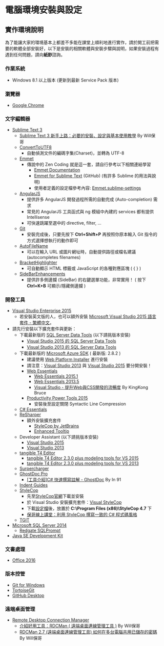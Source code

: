 # 電腦環境安裝與設定

## 實作環境說明

為了能讓大家的環境基本上都差不多能在課堂上順利地進行實作，請於開工前把需要的軟體全部安裝好，以下是安裝的相關軟體與安裝步驟與說明，如果安裝過程有遇到任何問題，請向**紙鈔**諮詢。

### 作業系統

- Windows 8.1 以上版本 (更新到最新 Service Pack 版本)

### 瀏覽器

- [Google Chrome](http://www.google.com/intl/zh-TW/chrome/)

### 文字編輯器

- [Sublime Text 3](https://www.sublimetext.com/3)
  - [Sublime Text 3 新手上路：必要的安裝、設定與基本使用教學](http://blog.miniasp.com/post/2014/01/06/Useful-tool-Sublime-Text-3-Quick-Start.aspx) By Will保哥 
  - [ConvertToUTF8](https://sublime.wbond.net/packages/ConvertToUTF8)
    - 自動偵測文件的編碼字集(Charset)，並轉為 UTF-8
  - [Emmet](https://sublime.wbond.net/packages/Emmet)
    - 傳說中的 Zen Coding 就是這一套，請自行參考以下相關連結學習
      - [Emmet Documentation](http://docs.emmet.io/)
      - [Emmet for Sublime Text](https://github.com/sergeche/emmet-sublime) (GitHub) (有許多 Sublime 的用法與說明)
      - 使用者定義的設定檔參考內容: [Emmet.sublime-settings](https://github.com/sergeche/emmet-sublime/blob/master/Emmet.sublime-settings)
  - [AngularJS](https://sublime.wbond.net/packages/AngularJS)
    - 提供許多 AngularJS 開發過程所需的自動完成 (Auto-completion) 需求
    - 常見的 AngularJS 工具函式與 ng 模組中內建的 services 都有提供 Intellisense
    - 可快速跳躍至選中的 directive, filter, …
  - [Git](https://sublime.wbond.net/packages/Git)
    - 安裝完成後，只要先按下 **Ctrl+Shift+P** 再按照你原本輸入 Git 指令的方式選擇想執行的動作即可  
  - [Auto​File​Name](https://sublime.wbond.net/packages/AutoFileName)
    - 可以在輸入 URL 或圖片網址時，自動提供路徑或檔名建議 (autocompletes filenames)
  - [Bracket​Highlighter](https://sublime.wbond.net/packages/BracketHighlighter)
    - 可自動顯示 HTML 標籤或 JavaScript 的各種對應區塊 ( { } )
  - [SideBarEnhancements](https://sublime.wbond.net/packages/SideBarEnhancements)
    - 提供許多側邊攔 (SideBar) 的右鍵選單功能，非常實用！ ( 按下 **Ctrl+K+B** 可顯示/隱藏側邊攔 )

### 開發工具

- [Visual Studio Enterprise 2015](https://www.visualstudio.com/zh-tw/downloads/download-visual-studio-vs.aspx)
  - 若安裝英文版的人，也可以額外安裝 [Microsoft Visual Studio 2015 語言套件 - 繁體中文](https://www.microsoft.com/zh-tw/download/details.aspx?id=48157)。
- 請先行安裝以下擴充套件與更新：
  - 下載最新版的 [SQL Server Data Tools](https://msdn.microsoft.com/zh-tw/library/mt204009.aspx) (以下請挑版本安裝)
      - [Visual Studio 2015 的 SQL Server Data Tools](http://go.microsoft.com/fwlink/?LinkID=619253)
      - [Visual Studio 2013 的 SQL Server Data Tools](https://msdn.microsoft.com/dn864412)
  - 下載最新版的 [Microsoft Azure SDK](https://azure.microsoft.com/zh-tw/downloads/) ( 最新版: 2.8.2 )
	  - 建議使用 [Web Platform Installer](https://www.microsoft.com/web/downloads/platform.aspx) 進行安裝
	  - 請注意：[Visual Studio 2013](http://go.microsoft.com/fwlink/?linkid=323510&clcid=0x404) 與 [Visual Studio 2015](http://go.microsoft.com/fwlink/?linkid=518003&clcid=0x404) 要分開安裝！ 
	- [Web Essentials](http://vswebessentials.com/)
	  - [Web Essentials 2015.1](https://visualstudiogallery.msdn.microsoft.com/ee6e6d8c-c837-41fb-886a-6b50ae2d06a2)
	  - [Web Essentials 2013.5](https://visualstudiogallery.msdn.microsoft.com/56633663-6799-41d7-9df7-0f2a504ca361)
	  - [Visual Studio - 提升Web與CSS開發的流暢度](http://blog.kkbruce.net/2011/11/visual-studio-webcss.html) By KingKong Bruce
	- [Productivity Power Tools 2015](https://visualstudiogallery.msdn.microsoft.com/34ebc6a2-2777-421d-8914-e29c1dfa7f5d)
	  - 安裝後至設定關閉 Syntactic Line Compression
  - [C# Essentials](https://visualstudiogallery.msdn.microsoft.com/a4445ad0-f97c-41f9-a148-eae225dcc8a5)
  - [ReSharper](https://www.jetbrains.com/resharper/)
    - 額外安裝擴充套件
      - [StyleCop by JetBrains](https://resharper-plugins.jetbrains.com/packages/StyleCop.StyleCop/)
      - [Enhanced Tooltip](https://resharper-plugins.jetbrains.com/packages/JLebosquain.EnhancedTooltip/)
  - Developer Assistant (以下請挑版本安裝)
	  - [Visual Studio 2015](https://visualstudiogallery.msdn.microsoft.com/5d01e3bd-6433-47f2-9c6d-a9da52d172cc)
	  - [Visual Studio 2013](https://visualstudiogallery.msdn.microsoft.com/a1166718-a2d9-4a48-a5fd-504ff4ad1b65)
  - [tangible T4 Editor](http://t4-editor.tangible-engineering.com/T4-Editor-Visual-T4-Editing.html)
    - [tangible T4 Editor 2.3.0 plus modeling tools for VS 2015](https://visualstudiogallery.msdn.microsoft.com/784cf592-b797-4d4d-ad33-331fcf63faad)
    - [tangible T4 Editor 2.3.0 plus modeling tools for VS 2013](https://visualstudiogallery.msdn.microsoft.com/6d1223ca-5e52-49d0-a489-910f9b76396e)
  - [Surpercharger](https://visualstudiogallery.msdn.microsoft.com/f58941e3-13c6-4e97-9235-195f6f380ea3)
  - [GhostDoc Pro](http://submain.com/GhostDoc/)
    - [[工具介紹]C# 快速撰寫註解 - GhostDoc](https://www.dotblogs.com.tw/hatelove/archive/2008/12/31/6580.aspx) By In 91
  - [Indent Guides](https://visualstudiogallery.msdn.microsoft.com/e792686d-542b-474a-8c55-630980e72c30)
  - [StyleCop](https://stylecop.codeplex.com/)
    - 先至[StyleCop官網](https://stylecop.codeplex.com/)下載並安裝
    - 於 Visual Studio 安裝擴充套件：[Visual StyleCop](https://visualstudiogallery.msdn.microsoft.com/cac2a05b-6eb6-4fa2-95b9-1f8d011e6cae)
    - 下載[設定檔](http://1drv.ms/1S6WfFV)後，放置於 **C:\Program Files (x86)\StyleCop 4.7** 下
    - [保哥線上講堂：利用 StyleCop 撰寫一致的 C# 程式碼風格](http://www.slideshare.net/WillHuangTW/stylecop)
  - [TGIT](https://visualstudiogallery.msdn.microsoft.com/46A20578-F0D5-4B1E-B55D-F001A6345748)
- [Microsoft SQL Server 2014](http://www.microsoft.com/zh-tw/server-cloud/products/sql-server/)
  - [Redgate SQLPrompt](http://www.red-gate.com/products/sql-development/sql-prompt/) 
- [Java SE Development Kit](http://www.oracle.com/technetwork/java/javase/downloads/index.html)
  
 ### 文書處理
 
- [Office 2016](http://www.microsoftstore.com/store/mstw/zh_TW/cat/Office/categoryID.66795700)

 ### 版本控管
 
- [Git for Windows](https://git-scm.com/)
- [TortoiseGit](https://tortoisegit.org/)
- [GitHub Desktop](https://desktop.github.com/)

 ### 遠端桌面管理
- [Remote Desktop Connection Manager](https://www.microsoft.com/en-us/download/details.aspx?id=44989)
  - [介紹好用工具：RDCMan ( 遠端桌面連線管理工具 )](http://blog.miniasp.com/post/2010/07/15/Useful-tool-RDCMan.aspx) By Will保哥
  - [RDCMan 2.7 (遠端桌面連線管理工具) 如何在多台電腦共用已儲存的密碼](http://blog.miniasp.com/post/2014/11/28/RDCMan-27-share-passwords-between-computers.aspx) By Will保哥